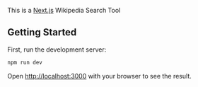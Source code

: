 This is a [Next.js](https://nextjs.org) Wikipedia Search Tool

## Getting Started

First, run the development server:

```bash
npm run dev
```

Open [http://localhost:3000](http://localhost:3000) with your browser to see the result.
